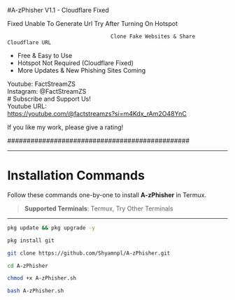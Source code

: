 #A-zPhisher V1.1 - Cloudflare Fixed      


Fixed Unable To Generate Url Try After Turning On Hotspot 
                                     
                                     Clone Fake Websites & Share Cloudflare URL 
                                          
  - Free & Easy to Use                        
 - Hotspot Not Required (Cloudflare Fixed)   
  - More Updates & New Phishing Sites Coming  
    
  Youtube: FactStreamZS                       
 Instagram: @FactStreamZS                    
                                         #
  Subscribe and Support Us!                  
  Youtube URL:                                
  https://youtube.com/@factstreamzs?si=m4Kdx_rAm2O48YnC
                                          
 If you like my work, please give a rating!  
                                          
###############################################

---

# Installation Commands

Follow these commands one-by-one to install **A-zPhisher** in Termux.

> **Supported Terminals**: Termux, Try Other Terminals

---

```bash
pkg update && pkg upgrade -y
```

```bash
pkg install git
```

```bash
git clone https://github.com/Shyamnpl/A-zPhisher.git
```

```bash
cd A-zPhisher
```

```bash
chmod +x A-zPhisher.sh
```

```bash
bash A-zPhisher.sh
```
